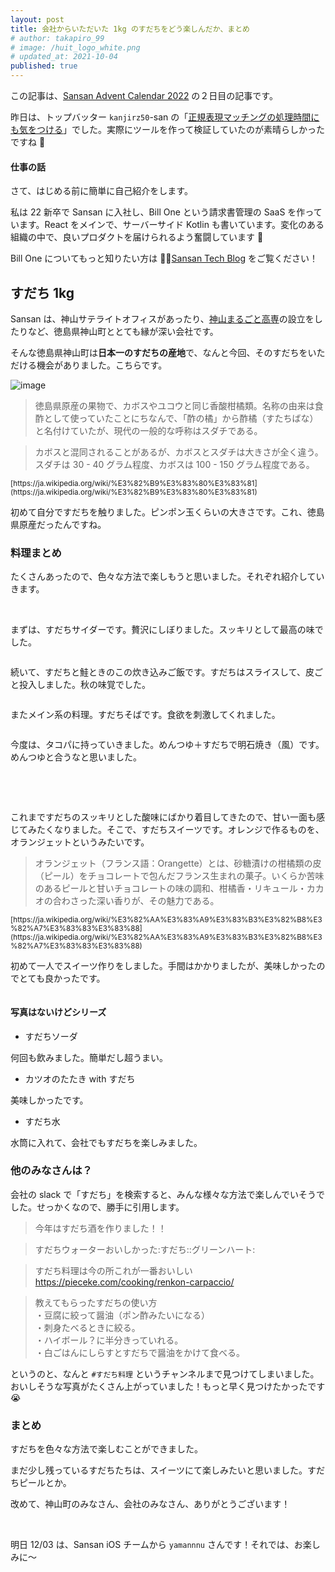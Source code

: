 ```yaml
---
layout: post
title: 会社からいただいた 1kg のすだちをどう楽しんだか、まとめ
# author: takapiro_99
# image: /huit_logo_white.png
# updated_at: 2021-10-04
published: true
---
```


この記事は、[Sansan Advent Calendar 2022](https://adventar.org/calendars/7384) の２日目の記事です。

昨日は、トップバッター `kanjirz50`-san の「[正規表現マッチングの処理時間にも気をつける](https://kanji.hatenablog.jp/entry/ac2022-regex)」でした。実際にツールを作って検証していたのが素晴らしかったですね :clap:

#### 仕事の話

さて、はじめる前に簡単に自己紹介をします。

私は 22 新卒で Sansan に入社し、Bill One という請求書管理の SaaS を作っています。React をメインで、サーバーサイド Kotlin も書いています。変化のある組織の中で、良いプロダクトを届けられるよう奮闘しています :muscle:

Bill One についてもっと知りたい方は 💁‍♂️[Sansan Tech Blog](https://buildersbox.corp-sansan.com/archive/category/Bill%20One) をご覧ください！

<!-- TODO -->

## すだち 1kg

Sansan は、神山サテライトオフィスがあったり、[神山まるごと高専](https://kamiyama.ac.jp/news/0830-2/)の設立をしたりなど、徳島県神山町ととても縁が深い会社です。

そんな徳島県神山町は**日本一のすだちの産地**で、なんと今回、そのすだちをいただける機会がありました。こちらです。

![image](/assets/2022/sudachi/sudachi-box.png)

> 徳島県原産の果物で、カボスやユコウと同じ香酸柑橘類。名称の由来は食酢として使っていたことにちなんで、「酢の橘」から酢橘（すたちばな）と名付けていたが、現代の一般的な呼称はスダチである。

> カボスと混同されることがあるが、カボスとスダチは大きさが全く違う。スダチは 30 - 40 グラム程度、カボスは 100 - 150 グラム程度である。

<small>
[https://ja.wikipedia.org/wiki/%E3%82%B9%E3%83%80%E3%83%81](https://ja.wikipedia.org/wiki/%E3%82%B9%E3%83%80%E3%83%81)
</small>

初めて自分ですだちを触りました。ピンポン玉くらいの大きさです。これ、徳島県原産だったんですね。

<!-- https://jp.corp-sansan.com/news/2013/130116_2712.html -->
<!-- すだちを1kgもらったはなし。 -->

### 料理まとめ

たくさんあったので、色々な方法で楽しもうと思いました。それぞれ紹介していきます。

<br/>

まずは、すだちサイダーです。贅沢にしぼりました。スッキリとして最高の味でした。

<p style="width:70%">

<img src="/assets/2022/sudachi/sudachi-soda-2.png" alt="" />

</p>

続いて、すだちと鮭ときのこの炊き込みご飯です。すだちはスライスして、皮ごと投入しました。秋の味覚でした。

<p style="width:70%">

<img src="/assets/2022/sudachi/sudachi-takikomi.png" alt="" />

</p>

またメイン系の料理。すだちそばです。食欲を刺激してくれました。

<p style="width:70%">

<img src="/assets/2022/sudachi/sudachi-soba.png" alt="" />

</p>

今度は、タコパに持っていきました。めんつゆ＋すだちで明石焼き（風）です。めんつゆと合うなと思いました。

<p style="width:70%">

<img src="/assets/2022/sudachi/sudachi-akashi.png" alt="" />

</p>

<br/>
<br/>

これまですだちのスッキリとした酸味にばかり着目してきたので、甘い一面も感じてみたくなりました。そこで、すだちスイーツです。オレンジで作るものを、オランジェットというみたいです。

> オランジェット（フランス語：Orangette）とは、砂糖漬けの柑橘類の皮（ピール）をチョコレートで包んだフランス生まれの菓子。いくらか苦味のあるピールと甘いチョコレートの味の調和、柑橘香・リキュール・カカオの合わさった深い香りが、その魅力である。

<small>
[https://ja.wikipedia.org/wiki/%E3%82%AA%E3%83%A9%E3%83%B3%E3%82%B8%E3%82%A7%E3%83%83%E3%83%88](https://ja.wikipedia.org/wiki/%E3%82%AA%E3%83%A9%E3%83%B3%E3%82%B8%E3%82%A7%E3%83%83%E3%83%88)
</small>

初めて一人でスイーツ作りをしました。手間はかかりましたが、美味しかったのでとても良かったです。

<p style="width:70%">

<img src="/assets/2022/sudachi/sudachi-jet.png" alt="" />

</p>

<!-- 1/3 くらいは、友人知人に配りました。 -->

<!-- TODO -->

<!-- いる？ コラム・かぼすとすだちの違い -->

#### 写真はないけどシリーズ

- すだちソーダ

何回も飲みました。簡単だし超うまい。

- カツオのたたき with すだち

美味しかったです。

- すだち水

水筒に入れて、会社でもすだちを楽しみました。

### 他のみなさんは？

会社の slack で「すだち」を検索すると、みんな様々な方法で楽しんでいそうでした。せっかくなので、勝手に引用します。

> 今年はすだち酒を作りました！！

> すだちウォーターおいしかった:すだち::グリーンハート:

> すだち料理は今の所これが一番おいしい  
> https://pieceke.com/cooking/renkon-carpaccio/

> 教えてもらったすだちの使い方  
> ・豆腐に絞って醤油（ポン酢みたいになる）  
> ・刺身たべるときに絞る。  
> ・ハイボール？に半分きっていれる。  
> ・白ごはんにしらすとすだちで醤油をかけて食べる。  

というのと、なんと `#すだち料理` というチャンネルまで見つけてしまいました。おいしそうな写真がたくさん上がっていました！もっと早く見つけたかったです :sob:

### まとめ

すだちを色々な方法で楽しむことができました。

まだ少し残っているすだちたちは、スイーツにて楽しみたいと思いました。すだちピールとか。

改めて、神山町のみなさん、会社のみなさん、ありがとうございます！

<br/>

明日 12/03 は、Sansan iOS チームから `yamannnu` さんです！それでは、お楽しみに〜
